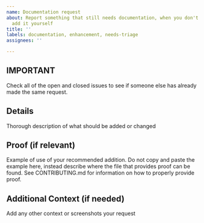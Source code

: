 ```yaml
---
name: Documentation request
about: Report something that still needs documentation, when you don't know how to
  add it yourself
title: ''
labels: documentation, enhancement, needs-triage
assignees: ''

---
```


## **IMPORTANT**
Check all of the open and closed issues to see if someone else has already made the same request.

## Details
Thorough description of what should be added or changed

## Proof (if relevant)
Example of use of your recommended addition. Do not copy and paste the example here, instead describe where the
file that provides proof can be found. See CONTRIBUTING.md for information on how to properly
provide proof.

## Additional Context (if needed)
Add any other context or screenshots your request
